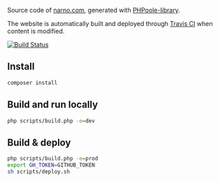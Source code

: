 Source code of [narno.com](https://narno.com), generated with [PHPoole-library](https://github.com/PHPoole/PHPoole-library).

The website is automatically built and deployed through [Travis CI](https://travis-ci.org/Narno/narno.com) when content is modified.

[![Build Status](https://travis-ci.org/Narno/narno.com.svg?branch=master)](https://travis-ci.org/Narno/narno.com)

## Install
```bash
composer install
```

## Build and run locally
```bash
php scripts/build.php -e=dev
```

## Build & deploy
```bash
php scripts/build.php -e=prod
export GH_TOKEN=GITHUB_TOKEN
sh scripts/deploy.sh
```
